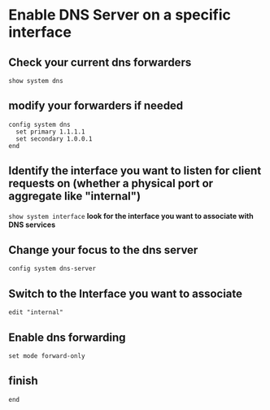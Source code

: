 # Enable DNS Server on a specific interface

## Check your current dns forwarders

`show system dns`

## modify your forwarders if needed

```
config system dns
  set primary 1.1.1.1
  set secondary 1.0.0.1
end
```

## Identify the interface you want to listen for client requests on (whether a physical port or aggregate like "internal")

`show system interface` **look for the interface you want to associate with DNS services**

## Change your focus to the dns server

`config system dns-server`

## Switch to the Interface you want to associate

`edit "internal"`

## Enable dns forwarding

`set mode forward-only`

## finish

`end`
